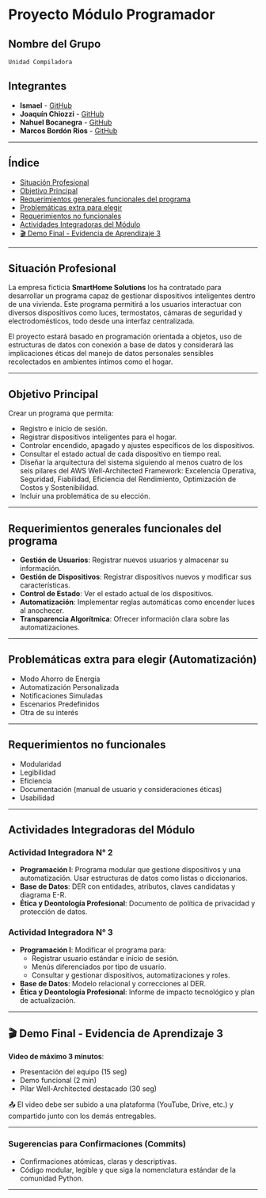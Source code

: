 # Proyecto Módulo Programador

## Nombre del Grupo  
    Unidad Compiladora

## Integrantes
- **Ismael** - [GitHub](https://github.com/ximar2)
- **Joaquín Chiozzi** - [GitHub](https://github.com/Joaquinchiozzi)
- **Nahuel Bocanegra** - [GitHub](https://github.com/nahuelbocanegra)
- **Marcos Bordón Rios** - [GitHub](https://github.com/Marcos-BR-03)

---

## Índice
- [Situación Profesional](#situación-profesional)
- [Objetivo Principal](#objetivo-principal)
- [Requerimientos generales funcionales del programa](#requerimientos-generales-funcionales-del-programa)
- [Problemáticas extra para elegir](#problemáticas-extra-para-elegir-automatización)
- [Requerimientos no funcionales](#requerimientos-no-funcionales)
- [Actividades Integradoras del Módulo](#actividades-integradoras-del-módulo)
- [🎬 Demo Final - Evidencia de Aprendizaje 3](#🎬-demo-final---evidencia-de-aprendizaje-3)

---

## Situación Profesional
La empresa ficticia **SmartHome Solutions** los ha contratado para desarrollar un programa capaz de gestionar dispositivos inteligentes dentro de una vivienda. Este programa permitirá a los usuarios interactuar con diversos dispositivos como luces, termostatos, cámaras de seguridad y electrodomésticos, todo desde una interfaz centralizada.

El proyecto estará basado en programación orientada a objetos, uso de estructuras de datos con conexión a base de datos y considerará las implicaciones éticas del manejo de datos personales sensibles recolectados en ambientes íntimos como el hogar.

---

## Objetivo Principal
Crear un programa que permita:
- Registro e inicio de sesión.
- Registrar dispositivos inteligentes para el hogar.
- Controlar encendido, apagado y ajustes específicos de los dispositivos.
- Consultar el estado actual de cada dispositivo en tiempo real.
- Diseñar la arquitectura del sistema siguiendo al menos cuatro de los seis pilares del AWS Well-Architected Framework: Excelencia Operativa, Seguridad, Fiabilidad, Eficiencia del Rendimiento, Optimización de Costos y Sostenibilidad.
- Incluir una problemática de su elección.

---

## Requerimientos generales funcionales del programa
- **Gestión de Usuarios**: Registrar nuevos usuarios y almacenar su información.
- **Gestión de Dispositivos**: Registrar dispositivos nuevos y modificar sus características.
- **Control de Estado**: Ver el estado actual de los dispositivos.
- **Automatización**: Implementar reglas automáticas como encender luces al anochecer.
- **Transparencia Algorítmica**: Ofrecer información clara sobre las automatizaciones.

---

## Problemáticas extra para elegir (Automatización)
- Modo Ahorro de Energía
- Automatización Personalizada
- Notificaciones Simuladas
- Escenarios Predefinidos
- Otra de su interés

---

## Requerimientos no funcionales
- Modularidad
- Legibilidad
- Eficiencia
- Documentación (manual de usuario y consideraciones éticas)
- Usabilidad

---

## Actividades Integradoras del Módulo

### Actividad Integradora N° 2
- **Programación I**: Programa modular que gestione dispositivos y una automatización. Usar estructuras de datos como listas o diccionarios.
- **Base de Datos**: DER con entidades, atributos, claves candidatas y diagrama E-R.
- **Ética y Deontología Profesional**: Documento de política de privacidad y protección de datos.

### Actividad Integradora N° 3
- **Programación I**: Modificar el programa para:
  - Registrar usuario estándar e inicio de sesión.
  - Menús diferenciados por tipo de usuario.
  - Consultar y gestionar dispositivos, automatizaciones y roles.
- **Base de Datos**: Modelo relacional y correcciones al DER.
- **Ética y Deontología Profesional**: Informe de impacto tecnológico y plan de actualización.

---

## 🎬 Demo Final - Evidencia de Aprendizaje 3
**Video de máximo 3 minutos**:
- Presentación del equipo (15 seg)
- Demo funcional (2 min)
- Pilar Well-Architected destacado (30 seg)

📤 El video debe ser subido a una plataforma (YouTube, Drive, etc.) y compartido junto con los demás entregables.

---

### Sugerencias para Confirmaciones (Commits)
- Confirmaciones atómicas, claras y descriptivas.
- Código modular, legible y que siga la nomenclatura estándar de la comunidad Python.

---